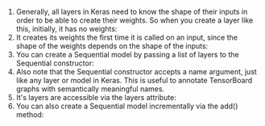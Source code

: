 1. Generally, all layers in Keras need to know the shape of their inputs in order to be able to create their weights. So when you create a layer like this, initially, it has no weights:
1. It creates its weights the first time it is called on an input, since the shape of the weights depends on the shape of the inputs:
1. You can create a Sequential model by passing a list of layers to the Sequential constructor:
1. Also note that the Sequential constructor accepts a name argument, just like any layer or model in Keras. This is useful to annotate TensorBoard graphs with semantically meaningful names.
1. It's layers are accessible via the layers attribute:
1. You can also create a Sequential model incrementally via the add() method:
